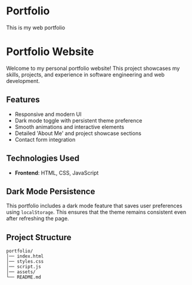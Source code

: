 # Portfolio
This is my web portfolio

# Portfolio Website

Welcome to my personal portfolio website! This project showcases my skills, projects, and experience in software engineering and web development.

## Features
- Responsive and modern UI
- Dark mode toggle with persistent theme preference
- Smooth animations and interactive elements
- Detailed 'About Me' and project showcase sections
- Contact form integration

## Technologies Used
- **Frontend**: HTML, CSS, JavaScript

## Dark Mode Persistence
This portfolio includes a dark mode feature that saves user preferences using `localStorage`. This ensures that the theme remains consistent even after refreshing the page.

## Project Structure
```
portfolio/
│── index.html         
│── styles.css         
│── script.js          
│── assets/           
└── README.md         
```


